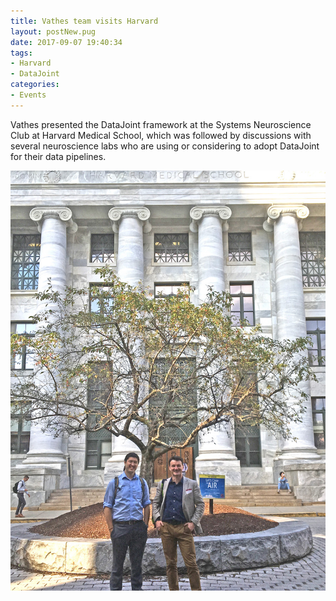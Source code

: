 ```yaml
---
title: Vathes team visits Harvard
layout: postNew.pug
date: 2017-09-07 19:40:34
tags:
- Harvard
- DataJoint
categories: 
- Events
---
```

Vathes presented the DataJoint framework at the Systems Neuroscience Club at Harvard Medical School, which was followed by discussions with several neuroscience labs who are using or considering to adopt DataJoint for their data pipelines.

![](/static/posts/Vathes-team-visits-Harvard/harvardvisit.jpg "Dimitri and Edgar in front of the Harvard Medical School")